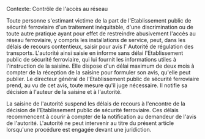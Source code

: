 Contexte: Contrôle de l'accès au réseau

Toute personne s'estimant victime de la part de l'Etablissement public de sécurité ferroviaire d'un traitement inéquitable, d'une discrimination ou de toute autre pratique ayant pour effet de restreindre abusivement l'accès au réseau ferroviaire, y compris les installations de service, peut, dans les délais de recours contentieux, saisir pour avis l' Autorité de régulation des transports. L'autorité ainsi saisie en informe sans délai l'Etablissement public de sécurité ferroviaire, qui lui fournit les informations utiles à l'instruction de la saisine. Elle dispose d'un délai maximum de deux mois à compter de la réception de la saisine pour formuler son avis, qu'elle peut publier. Le directeur général de l'Etablissement public de sécurité ferroviaire prend, au vu de cet avis, toute mesure qu'il juge nécessaire. Il notifie sa décision à l'auteur de la saisine et à l'autorité.

La saisine de l'autorité suspend les délais de recours à l'encontre de la décision de l'Etablissement public de sécurité ferroviaire. Ces délais recommencent à courir à compter de la notification au demandeur de l'avis de l'autorité. L'autorité ne peut intervenir au titre du présent article lorsqu'une procédure est engagée devant une juridiction.